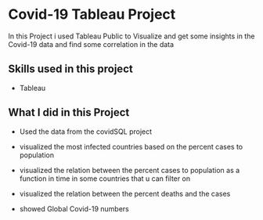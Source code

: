 
# Covid-19 Tableau Project

In this Project i used Tableau Public to Visualize and get some insights in the Covid-19 data
and find some correlation in the data

## Skills used in this project
- Tableau


## What I did in this Project

- Used the data from the covidSQL project
- visualized the most infected countries based on the percent cases to population
- visualized the relation between the percent cases to population as a function in time in some countries that u can filter on

- visualized the relation between the percent deaths and the cases 
- showed Global Covid-19 numbers


